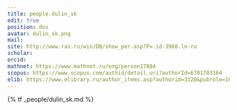 ```yaml
---
title: people.dulin_sk
edit: true
position: dos
avatar: dulin_sk.png
mail:
site: http://www.ras.ru/win/DB/show_per.asp?P=.id-3960.ln-ru
scholar:
orcid:
mathnet: https://www.mathnet.ru/eng/person17884
scopus: https://www.scopus.com/authid/detail.uri?authorId=6701703164
elib: https://www.elibrary.ru/author_items.asp?authorid=3320&pubrole=100&show_refs=1&show_option=0
---
```


{% tf _people/dulin_sk.md %}
